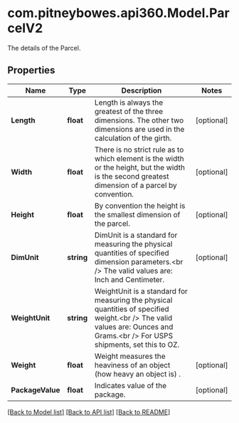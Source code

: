 # com.pitneybowes.api360.Model.ParcelV2
The details of the Parcel.

## Properties

Name | Type | Description | Notes
------------ | ------------- | ------------- | -------------
**Length** | **float** | Length is always the greatest of the three dimensions. The other two dimensions are used in the calculation of the girth. | [optional] 
**Width** | **float** | There is no strict rule as to which element is the width or the height, but the width is the second greatest dimension of a parcel by convention. | [optional] 
**Height** | **float** | By convention the height is the smallest dimension of the parcel. | [optional] 
**DimUnit** | **string** | DimUnit is a standard for measuring the physical quantities of specified dimension parameters.&lt;br /&gt; The valid values are: Inch and Centimeter. | [optional] 
**WeightUnit** | **string** | WeightUnit is a standard for measuring the physical quantities of specified weight.&lt;br /&gt; The valid values are: Ounces and Grams.&lt;br /&gt; For USPS shipments, set this to OZ. | 
**Weight** | **float** | Weight measures the heaviness of an object (how heavy an object is) . | [optional] 
**PackageValue** | **float** | Indicates value of the package. | [optional] 

[[Back to Model list]](../README.md#documentation-for-models) [[Back to API list]](../README.md#documentation-for-api-endpoints) [[Back to README]](../README.md)

